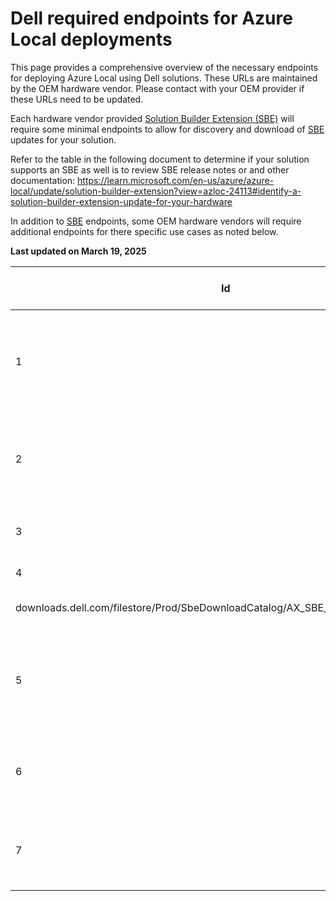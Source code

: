 # Dell required endpoints for Azure Local deployments

This page provides a comprehensive overview of the necessary endpoints for deploying Azure Local using Dell solutions. These URLs are maintained by the OEM hardware vendor. Please contact with your OEM provider if these URLs need to be updated.

Each hardware vendor provided [Solution Builder Extension (SBE)](https://learn.microsoft.com/en-us/azure/azure-local/update/solution-builder-extension) will require some minimal endpoints to allow for discovery and download of [SBE](https://learn.microsoft.com/en-us/azure/azure-local/update/solution-builder-extension) updates for your solution.

Refer to the table in the following document to determine if your solution supports an SBE as well is to review SBE release notes or and other documentation: https://learn.microsoft.com/en-us/azure/azure-local/update/solution-builder-extension?view=azloc-24113#identify-a-solution-builder-extension-update-for-your-hardware

In addition to [SBE](https://learn.microsoft.com/en-us/azure/azure-local/update/solution-builder-extension) endpoints, some OEM hardware vendors will require additional endpoints for there specific use cases as noted below.

**Last updated on March 19, 2025**

| Id | Endpoint Description | Endpoint URL                                                           | Port | Notes                                                    | Arc gateway support | Required for                 |
|----|---------------------|------------------------------------------------------------------------|------|----------------------------------------------------------|---------------------|------------------------------|
| 1  | SBE Manifest endpoint    | downloads.dell.com/folderdatastore/apex-cp-azure/prod01/SBE_Discovery_Dell.xml  | 443  | Enables discovery and confirmation of validity for SBE updates from OEM | No                  | Deployment & Post deployment |
| 2  | SBE Manifest redirection link     | aka.ms/AzureStackSBEUpdate/DellEmc                                   | 443  | Microsoft redirection to the explicit OEM SBE manifest endpoint | No                 | Deployment & Post deployment |
| 3  | SBE bundle download | dl.dell.com/* | 443 | Dell SBE Download Catalog endpoint | No | Deployment & Post deployment |
| 4  | SBE bundle download | 	
downloads.dell.com/filestore/Prod/SbeDownloadCatalog/AX_SBE_Download_Catalog.xml | 443 | Dell SBE Download Catalog endpoint | No | Deployment & Post deployment |
| 5  | SBE download catalog redirection | aka.ms/DellAzureLocalSBEDownloadCatalog | 443 | Microsoft redirection to the explicit Dell SBE Download Catalog endpoint| No | Deployment & Post deployment |
| 6  | Digicert Certificate Revocation Status | http://crl4.digicert.com/* | 80 | Enables Dell SBE Download Catalog Signer Verification | No | Deployment & Post deployment |
| 7  | Digicert Certificate Revocation Status | http://crl4.digicert.com/* | 80 | Enables Dell SBE Download Catalog Signer Verification | No | Deployment & Post deployment |


